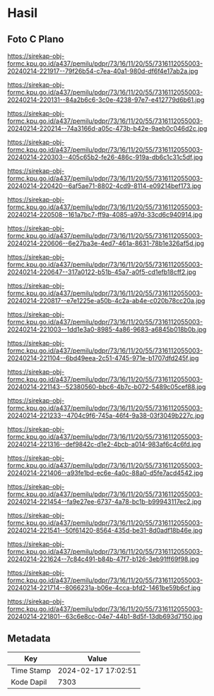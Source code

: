 # Hasil

## Foto C Plano

https://sirekap-obj-formc.kpu.go.id/a437/pemilu/pdpr/73/16/11/20/55/7316112055003-20240214-221917--79f26b54-c7ea-40a1-980d-df6f4e17ab2a.jpg

https://sirekap-obj-formc.kpu.go.id/a437/pemilu/pdpr/73/16/11/20/55/7316112055003-20240214-220131--84a2b6c6-3c0e-4238-97e7-e412779d6b61.jpg

https://sirekap-obj-formc.kpu.go.id/a437/pemilu/pdpr/73/16/11/20/55/7316112055003-20240214-220214--74a3166d-a05c-473b-b42e-9aeb0c046d2c.jpg

https://sirekap-obj-formc.kpu.go.id/a437/pemilu/pdpr/73/16/11/20/55/7316112055003-20240214-220303--405c65b2-fe26-486c-919a-db6c1c31c5df.jpg

https://sirekap-obj-formc.kpu.go.id/a437/pemilu/pdpr/73/16/11/20/55/7316112055003-20240214-220420--6af5ae71-8802-4cd9-8114-e09214bef173.jpg

https://sirekap-obj-formc.kpu.go.id/a437/pemilu/pdpr/73/16/11/20/55/7316112055003-20240214-220508--161a7bc7-ff9a-4085-a97d-33cd6c940914.jpg

https://sirekap-obj-formc.kpu.go.id/a437/pemilu/pdpr/73/16/11/20/55/7316112055003-20240214-220606--6e27ba3e-4ed7-461a-8631-78b1e326af5d.jpg

https://sirekap-obj-formc.kpu.go.id/a437/pemilu/pdpr/73/16/11/20/55/7316112055003-20240214-220647--317a0122-b51b-45a7-a0f5-cd1efb18cff2.jpg

https://sirekap-obj-formc.kpu.go.id/a437/pemilu/pdpr/73/16/11/20/55/7316112055003-20240214-220817--e7e1225e-a50b-4c2a-ab4e-c020b78cc20a.jpg

https://sirekap-obj-formc.kpu.go.id/a437/pemilu/pdpr/73/16/11/20/55/7316112055003-20240214-221003--1dd1e3a0-8985-4a86-9683-a6845b018b0b.jpg

https://sirekap-obj-formc.kpu.go.id/a437/pemilu/pdpr/73/16/11/20/55/7316112055003-20240214-221104--6bd49eea-2c51-4745-971e-b1707dfd245f.jpg

https://sirekap-obj-formc.kpu.go.id/a437/pemilu/pdpr/73/16/11/20/55/7316112055003-20240214-221143--52380560-bbc6-4b7c-b072-5489c05cef88.jpg

https://sirekap-obj-formc.kpu.go.id/a437/pemilu/pdpr/73/16/11/20/55/7316112055003-20240214-221233--4704c9f6-745a-46f4-9a38-03f3049b227c.jpg

https://sirekap-obj-formc.kpu.go.id/a437/pemilu/pdpr/73/16/11/20/55/7316112055003-20240214-221316--def9842c-d1e2-4bcb-a014-983af6c4c6fd.jpg

https://sirekap-obj-formc.kpu.go.id/a437/pemilu/pdpr/73/16/11/20/55/7316112055003-20240214-221406--a93fe1bd-ec6e-4a0c-88a0-d5fe7acd4542.jpg

https://sirekap-obj-formc.kpu.go.id/a437/pemilu/pdpr/73/16/11/20/55/7316112055003-20240214-221454--fa9e27ee-6737-4a78-bc1b-b99943117ec2.jpg

https://sirekap-obj-formc.kpu.go.id/a437/pemilu/pdpr/73/16/11/20/55/7316112055003-20240214-221541--50f61420-8564-435d-be31-8d0adf18b46e.jpg

https://sirekap-obj-formc.kpu.go.id/a437/pemilu/pdpr/73/16/11/20/55/7316112055003-20240214-221624--7c84c491-b84b-47f7-b126-3eb91ff69f98.jpg

https://sirekap-obj-formc.kpu.go.id/a437/pemilu/pdpr/73/16/11/20/55/7316112055003-20240214-221714--8066231a-b06e-4cca-bfd2-1461be59b6cf.jpg

https://sirekap-obj-formc.kpu.go.id/a437/pemilu/pdpr/73/16/11/20/55/7316112055003-20240214-221801--63c6e8cc-04e7-44b1-8d5f-13db693d7150.jpg


## Metadata

| Key        | Value               |
| ---------- | ------------------- |
| Time Stamp | 2024-02-17 17:02:51 |
| Kode Dapil | 7303                |



